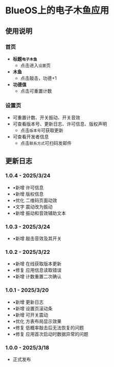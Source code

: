 # BlueOS上的电子木鱼应用
## 使用说明
### 首页
 - **标题`电子木鱼`**
   - 点击进入`设置`页
 - **木鱼**
   - 点击敲击，功德+1
 - **功德值**
   - 点击可重置计数
### 设置页
 - 可重置计数、开关振动、开关音效
 - 可查看版本号、更新日志、许可信息、版权声明
   - 点击`版本号`可获取更新
 - 可查看开发者信息
   - 点击`联系方式`可扫码发邮件
## 更新日志
### 1.0.4 - 2025/3/24
 - •新增 许可信息
 - •新增 版权信息
 - •优化 二维码页面动效
 - •文字 震动改为振动
 - •新增 振动和音效辅助文本
### 1.0.3 - 2025/3/24
 - •新增 敲击音效及其开关
### 1.0.2 - 2025/3/22
 - •新增 在线获取版本更新
 - •修复 应用信息读取错误
 - •新增 计数重置二次确认
### 1.0.1 - 2025/3/20
 - •新增 更新日志
 - •新增 设置页滚动条
 - •新增 可开关震动
 - •优化 方表布局显示效果
 - •修复 低概率敲击后无法恢复的问题
 - •修复 应用首次启动时数据异常的问题
### 1.0.0 - 2025/3/18
 - 正式发布
